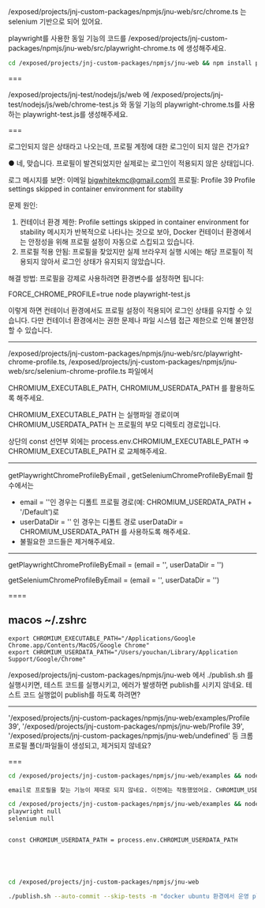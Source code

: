  /exposed/projects/jnj-custom-packages/npmjs/jnu-web/src/chrome.ts 는 selenium 기반으로 되어 있어요.

playwright를 사용한 동일 기능의 코드를  /exposed/projects/jnj-custom-packages/npmjs/jnu-web/src/playwright-chrome.ts 에 생성해주세요.

```sh
cd /exposed/projects/jnj-custom-packages/npmjs/jnu-web && npm install playwright
```

===

 /exposed/projects/jnj-test/nodejs/js/web 에 /exposed/projects/jnj-test/nodejs/js/web/chrome-test.js 와 동일 기능의 playwright-chrome.ts를 사용하는 playwright-test.js를 생성해주세요.

 ===

 로그인되지 않은 상태라고 나오는데, 프로필 계정에 대한 로그인이 
  되지 않은 건가요?

● 네, 맞습니다. 프로필이 발견되었지만 실제로는 로그인이 적용되지
   않은 상태입니다.

  로그 메시지를 보면:
  이메일 bigwhitekmc@gmail.com의 프로필: Profile 39
  Profile settings skipped in container environment for
  stability

  문제 원인:
  1. 컨테이너 환경 제한: Profile settings skipped in container 
  environment for stability 메시지가 반복적으로 나타나는 것으로
  보아, Docker 컨테이너 환경에서는 안정성을 위해 프로필 설정이
  자동으로 스킵되고 있습니다.
  2. 프로필 적용 안됨: 프로필을 찾았지만 실제 브라우저 실행
  시에는 해당 프로필이 적용되지 않아서 로그인 상태가 유지되지
  않았습니다.

  해결 방법:
  프로필을 강제로 사용하려면 환경변수를 설정하면 됩니다:

  FORCE_CHROME_PROFILE=true node playwright-test.js

  이렇게 하면 컨테이너 환경에서도 프로필 설정이 적용되어 로그인
  상태를 유지할 수 있습니다. 다만 컨테이너 환경에서는 권한
  문제나 파일 시스템 접근 제한으로 인해 불안정할 수 있습니다.

---

/exposed/projects/jnj-custom-packages/npmjs/jnu-web/src/playwright-chrome-profile.ts, /exposed/projects/jnj-custom-packages/npmjs/jnu-web/src/selenium-chrome-profile.ts 파일에서 

CHROMIUM_EXECUTABLE_PATH, CHROMIUM_USERDATA_PATH 를 활용하도록 해주세요.

CHROMIUM_EXECUTABLE_PATH 는 실행파일 경로이며
CHROMIUM_USERDATA_PATH 는 프로필의 부모 디렉토리 경로입니다.

상단의 const 선언부 외에는 process.env.CHROMIUM_EXECUTABLE_PATH => CHROMIUM_EXECUTABLE_PATH 로 교체해주세요.

---

getPlaywrightChromeProfileByEmail , getSeleniumChromeProfileByEmail 함수에서는 
- email = ''인 경우는 디폴트 프로필 경로(예: CHROMIUM_USERDATA_PATH + '/Default')로 
- userDataDir = '' 인 경우는 디폴트 경로 userDataDir =  CHROMIUM_USERDATA_PATH 를 사용하도록 해주세요.
- 불필요한 코드들은 제거해주세요.

---


getPlaywrightChromeProfileByEmail = (email = '', userDataDir = '')

getSeleniumChromeProfileByEmail = (email = '', userDataDir = '')

====

## macos ~/.zshrc

```
export CHROMIUM_EXECUTABLE_PATH="/Applications/Google Chrome.app/Contents/MacOS/Google Chrome"
export CHROMIUM_USERDATA_PATH="/Users/youchan/Library/Application Support/Google/Chrome"
```


 /exposed/projects/jnj-custom-packages/npmjs/jnu-web 에서 ./publish.sh 를 실행시키면, 테스트 코드를 실행시키고, 에러가 발생하면 publish를 시키지 않네요. 테스트 코드 실행없이 publish를 하도록 하려면?

---

'/exposed/projects/jnj-custom-packages/npmjs/jnu-web/examples/Profile 39', '/exposed/projects/jnj-custom-packages/npmjs/jnu-web/Profile 39', '/exposed/projects/jnj-custom-packages/npmjs/jnu-web/undefined' 등 크롬 프로필 폴더/파일들이 생성되고, 제거되지 않네요?

===

```sh
cd /exposed/projects/jnj-custom-packages/npmjs/jnu-web/examples && node profile.js

email로 프로필을 찾는 기능이 제대로 되지 않네요. 이전에는 작동했었어요. CHROMIUM_USERDATA_PATH를 환경변수에서 읽어오지 못하고 있나요? 'bigwhitekmc@gmail.com'

cd /exposed/projects/jnj-custom-packages/npmjs/jnu-web/examples && node profile.js
playwright null
selenium null


const CHROMIUM_USERDATA_PATH = process.env.CHROMIUM_USERDATA_PATH





cd /exposed/projects/jnj-custom-packages/npmjs/jnu-web

./publish.sh --auto-commit --skip-tests -m "docker ubuntu 환경에서 운영 playwright"
```